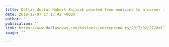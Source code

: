 ```yaml
---
title: Dallas doctor Hubert Zajicek pivoted from medicine to a career in startups
date: 2018-12-07 17:17:42 +0000
author: ''
publication: ''
link: https://www.dallasnews.com/business/entrepreneurs/2017/02/27/dallas-doctor-hubert-zajicekpivoted-medicine-career-startups
image: ''

---
```


